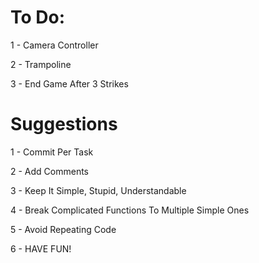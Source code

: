# To Do:
1 - Camera Controller

2 - Trampoline

3 - End Game After 3 Strikes

# Suggestions
1 - Commit Per Task

2 - Add Comments

3 - Keep It Simple, Stupid, Understandable

4 - Break Complicated Functions To Multiple Simple Ones

5 - Avoid Repeating Code

6 - HAVE FUN!
